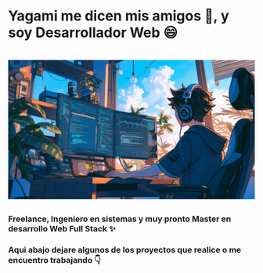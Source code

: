 # Yagami me dicen mis amigos 👯, y soy Desarrollador Web 😄

# ![](https://github.com/Yagamii537/Yagamii537/blob/main/banner.jpg)

### Freelance, Ingeniero en sistemas y muy pronto Master en desarrollo Web Full Stack ✨


### Aqui abajo dejare algunos de los proyectos que realice o me encuentro trabajando :point_down:



<!--
**Yagamii537/Yagamii537** is a ✨ _special_ ✨ repository because its `README.md` (this file) appears on your GitHub profile.

Here are some ideas to get you started:

- 🔭 I’m currently working on ...
- 🌱 I’m currently learning ...
- 👯 I’m looking to collaborate on ...
- 🤔 I’m looking for help with ...
- 💬 Ask me about ...
- 📫 How to reach me: ...
- 😄 Pronouns: ...
- ⚡ Fun fact: ...
-->
